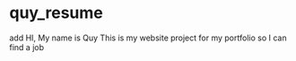 # quy_resume
add
HI, My name is Quy
This is my website project for my portfolio so I can find a job
